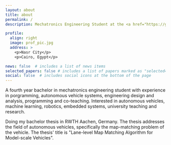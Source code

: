 ```yaml
---
layout: about
title: about
permalink: /
description: Mechatronics Engineering Student at the <a href="https://guc.edu.eg"> German University in Cairo</a>

profile:
  align: right
  image: prof_pic.jpg
  address: >
    <p>Nasr City</p>
    <p>Cairo, Egypt</p>

news: false  # includes a list of news items
selected_papers: false # includes a list of papers marked as "selected={true}"
social: false  # includes social icons at the bottom of the page
---
```


A fourth year bachelor in mechatronics engineering student with experience in porgramming, autonomous vehicle systems, engineering design and analysis, programming and co-teaching. Interested in autonomous vehicles, machine learning, robotics, embedded systems, university teaching and research.

Doing my bachelor thesis in RWTH Aachen, Germany. The thesis addresses the field of autonomous vehicles, specifically the map-matching problem of the vehicle. The thesis' title is "Lane-level Map Matching Algorithm for Model-scale Vehicles". 


